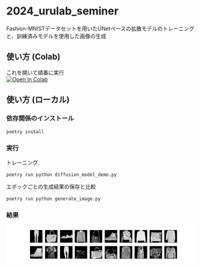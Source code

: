 # 2024_urulab_seminer
Fashion-MNISTデータセットを用いたUNetベースの拡散モデルのトレーニングと、訓練済みモデルを使用した画像の生成

## 使い方 (Colab)

これを開いて順番に実行<br>
[![Open In Colab](https://colab.research.google.com/assets/colab-badge.svg)](https://colab.research.google.com/drive/18w8SG33xgdU3CgK_5YKxuMsWuNnJ9HD9?usp=sharing) 



## 使い方 (ローカル)
### 依存関係のインストール
```
poetry install
```
### 実行
トレーニング
```
poetry run python diffusion_model_demo.py
```
エポックごとの生成結果の保存と比較
```
poetry run python generate_image.py
```

### 結果
![alt text](model_epoch_100.png)
